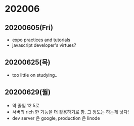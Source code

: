 # 202006

## 20200605(Fri)

- expo practices and tutorials
- javascript developer's virtues?

## 20200625(목)

- too little on studying..

## 20200629(월)

- 약 줄임 12.5로
- 서버의 rich 한 기능을 더 활용하기로 함. 그 정도는 하는게 낫다!
- dev server 은 google, production 은 linode
